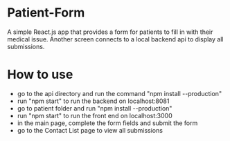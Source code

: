 # Patient-Form
A simple React.js app that provides a form for patients to fill in with their medical issue. Another screen connects to a local backend api to display all submissions.

# How to use
* go to the api directory and run the command "npm install --production"
* run "npm start" to run the backend on localhost:8081
* go to patient folder and run "npm install --production"
* run "npm start" to run the front end on localhost:3000
* in the main page, complete the form fields and submit the form
* go to the Contact List page to view all submissions
